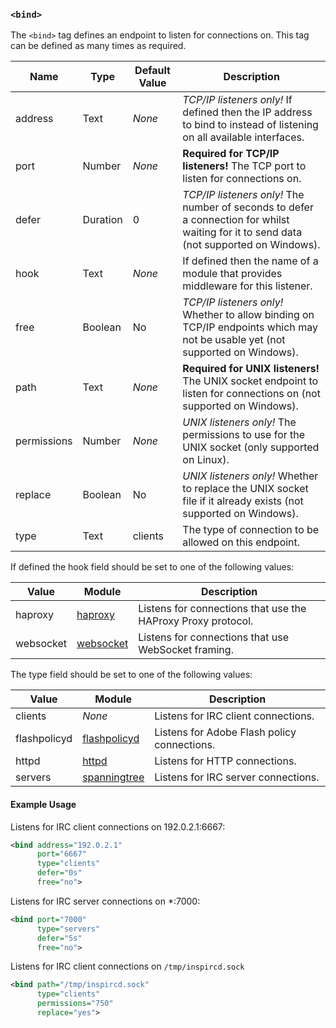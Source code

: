 <!-- This file contains a page fragment. Any changes will affect all pages that include it. -->

### `<bind>`

The `<bind>` tag defines an endpoint to listen for connections on. This tag can be defined as many times as required.

Name        | Type     | Default Value | Description
----------- | -------- | ------------- | -----------
address     | Text     | *None*        | *TCP/IP listeners only!* If defined then the IP address to bind to instead of listening on all available interfaces.
port        | Number   | *None*        | **Required for TCP/IP listeners!** The TCP port to listen for connections on.
defer       | Duration | 0             | *TCP/IP listeners only!* The number of seconds to defer a connection for whilst waiting for it to send data (not supported on Windows).
hook        | Text     | *None*        | If defined then the name of a module that provides middleware for this listener.
free        | Boolean  | No            | *TCP/IP listeners only!* Whether to allow binding on TCP/IP endpoints which may not be usable yet (not supported on Windows).
path        | Text     | *None*        | **Required for UNIX listeners!** The UNIX socket endpoint to listen for connections on (not supported on Windows).
permissions | Number   | *None*        | *UNIX listeners only!* The permissions to use for the UNIX socket (only supported on Linux).
replace     | Boolean  | No            | *UNIX listeners only!* Whether to replace the UNIX socket file if it already exists (not supported on Windows).
type        | Text     | clients       | The type of connection to be allowed on this endpoint.

If defined the hook field should be set to one of the following values:

Value     | Module                            | Description
--------- | --------------------------------- | -----------
haproxy   | [haproxy](/3/modules/haproxy)     | Listens for connections that use the HAProxy Proxy protocol.
websocket | [websocket](/3/modules/websocket) | Listens for connections that use WebSocket framing.

The type field should be set to one of the following values:

Value        | Module                                  | Description
------------ | --------------------------------------- | -----------
clients      | *None*                                  | Listens for IRC client connections.
flashpolicyd | [flashpolicyd](/3/modules/flashpolicyd) | Listens for Adobe Flash policy connections.
httpd        | [httpd](/3/modules/httpd)               | Listens for HTTP connections.
servers      | [spanningtree](/3/modules/spanningtree) | Listens for IRC server connections.

#### Example Usage

Listens for IRC client connections on 192.0.2.1:6667:

```xml
<bind address="192.0.2.1"
      port="6667"
      type="clients"
      defer="0s"
      free="no">
```

Listens for IRC server connections on *:7000:

```xml
<bind port="7000"
      type="servers"
      defer="5s"
      free="no">
```

Listens for IRC client connections on `/tmp/inspircd.sock`

```xml
<bind path="/tmp/inspircd.sock"
      type="clients"
      permissions="750"
      replace="yes">
```
